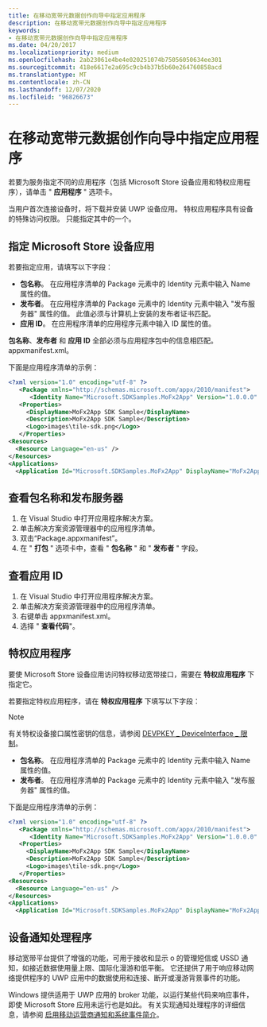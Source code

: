 ```yaml
---
title: 在移动宽带元数据创作向导中指定应用程序
description: 在移动宽带元数据创作向导中指定应用程序
keywords:
- 在移动宽带元数据创作向导中指定应用程序
ms.date: 04/20/2017
ms.localizationpriority: medium
ms.openlocfilehash: 2ab23061e4be4e020251074b75056050634ee301
ms.sourcegitcommit: 418e6617e2a695c9cb4b37b5b60e264760858acd
ms.translationtype: MT
ms.contentlocale: zh-CN
ms.lasthandoff: 12/07/2020
ms.locfileid: "96826673"
---
```

# <a name="specify-applications-in-the-mobile-broadband-metadata-authoring-wizard"></a>在移动宽带元数据创作向导中指定应用程序

若要为服务指定不同的应用程序（包括 Microsoft Store 设备应用和特权应用程序），请单击 " **应用程序** " 选项卡。

当用户首次连接设备时，将下载并安装 UWP 设备应用。 特权应用程序具有设备的特殊访问权限。 只能指定其中的一个。

## <a name="to-specify-the-microsoft-store-device-app"></a>指定 Microsoft Store 设备应用

若要指定应用，请填写以下字段：

- **包名称**。 在应用程序清单的 Package 元素中的 Identity 元素中输入 Name 属性的值。
- **发布者**。 在应用程序清单的 Package 元素中的 Identity 元素中输入 "发布服务器" 属性的值。 此值必须与计算机上安装的发布者证书匹配。
- **应用 ID**。 在应用程序清单的应用程序元素中输入 ID 属性的值。

**包名称**、**发布者** 和 **应用 ID** 全部必须与应用程序包中的信息相匹配。 appxmanifest.xml。

下面是应用程序清单的示例：

```xml
<?xml version="1.0" encoding="utf-8" ?>
   <Package xmlns="http://schemas.microsoft.com/appx/2010/manifest">
      <Identity Name="Microsoft.SDKSamples.MoFx2App" Version="1.0.0.0" Publisher="CN=Microsoft\O=Microsoft Corp\L=Redmond\S=WA\C=US" ResourceId="NorthAmerica" />
   <Properties>
     <DisplayName>MoFx2App SDK Sample</DisplayName>
     <Description>MoFx2App SDK Sample</Description>
     <Logo>images\tile-sdk.png</Logo>
   </Properties>
<Resources>
  <Resource Language="en-us" />
</Resources>
<Applications>
  <Application Id="Microsoft.SDKSamples.MoFx2App" DisplayName="MoFx2App" Logo="images\tile-sdk.png" SmallLogo="images\tile-sdk.png" EntryPointType="startPage" EntryPoint="default.html">
```

## <a name="to-see-the-package-name-and-publisher"></a>查看包名称和发布服务器

1. 在 Visual Studio 中打开应用程序解决方案。
2. 单击解决方案资源管理器中的应用程序清单。
3. 双击“Package.appxmanifest”。
4. 在 " **打包** " 选项卡中，查看 " **包名称** " 和 " **发布者** " 字段。

## <a name="to-see-the-app-id"></a>查看应用 ID

1. 在 Visual Studio 中打开应用程序解决方案。
2. 单击解决方案资源管理器中的应用程序清单。
3. 右键单击 appxmanifest.xml。
4. 选择 " **查看代码**"。

## <a name="privileged-applications"></a>特权应用程序

要使 Microsoft Store 设备应用访问特权移动宽带接口，需要在 **特权应用程序** 下指定它。

若要指定特权应用程序，请在 **特权应用程序** 下填写以下字段：

>[!NOTE]
>有关特权设备接口属性密钥的信息，请参阅 [DEVPKEY \_ DeviceInterface \_ 限制](../install/devpkey-deviceinterface-restricted.md)。

- **包名称**。 在应用程序清单的 Package 元素中的 Identity 元素中输入 Name 属性的值。
- **发布者**。 在应用程序清单的 Package 元素中的 Identity 元素中输入 "发布服务器" 属性的值。

下面是应用程序清单的示例：

```xml
<?xml version="1.0" encoding="utf-8" ?>
   <Package xmlns="http://schemas.microsoft.com/appx/2010/manifest">
      <Identity Name="Microsoft.SDKSamples.MoFx2App" Version="1.0.0.0" Publisher="CN=Microsoft\O=Microsoft Corp\L=Redmond\S=WA\C=US" ResourceId="NorthAmerica" />
   <Properties>
     <DisplayName>MoFx2App SDK Sample</DisplayName>
     <Description>MoFx2App SDK Sample</Description>
     <Logo>images\tile-sdk.png</Logo>
   </Properties>
<Resources>
  <Resource Language="en-us" />
</Resources>
<Applications>
  <Application Id="Microsoft.SDKSamples.MoFx2App" DisplayName="MoFx2App" Logo="images\tile-sdk.png" SmallLogo="images\tile-sdk.png" EntryPointType="startPage" EntryPoint="default.html">
```

## <a name="device-notification-handler"></a>设备通知处理程序

移动宽带平台提供了增强的功能，可用于接收和显示 o 的管理短信或 USSD 通知，如接近数据使用量上限、国际化漫游和低平衡。 它还提供了用于响应移动网络提供程序的 UWP 应用中的数据使用和连接、断开或漫游背景事件的功能。

Windows 提供适用于 UWP 应用的 broker 功能，以运行某些代码来响应事件，即使 Microsoft Store 应用未运行也是如此。 有关实现通知处理程序的详细信息，请参阅 [启用移动运营商通知和系统事件简介](../mobilebroadband/enabling-mobile-operator-notifications-and-system-events.md)。
